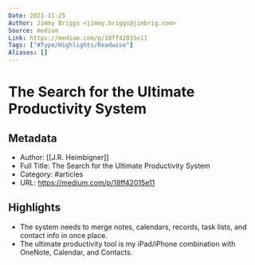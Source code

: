 ```yaml
---
Date: 2021-11-25
Author: Jimmy Briggs <jimmy.briggs@jimbrig.com>
Source: medium
Link: https://medium.com/p/18ff42015e11
Tags: ["#Type/Highlights/Readwise"]
Aliases: []
---
```

# The Search for the Ultimate Productivity System

## Metadata
- Author: [[J.R. Heimbigner]]
- Full Title: The Search for the Ultimate Productivity System
- Category: #articles
- URL: https://medium.com/p/18ff42015e11

## Highlights
- The system needs to merge notes, calendars, records, task lists, and contact info in once place.
- The ultimate productivity tool is my iPad/iPhone combination with OneNote, Calendar, and Contacts.
